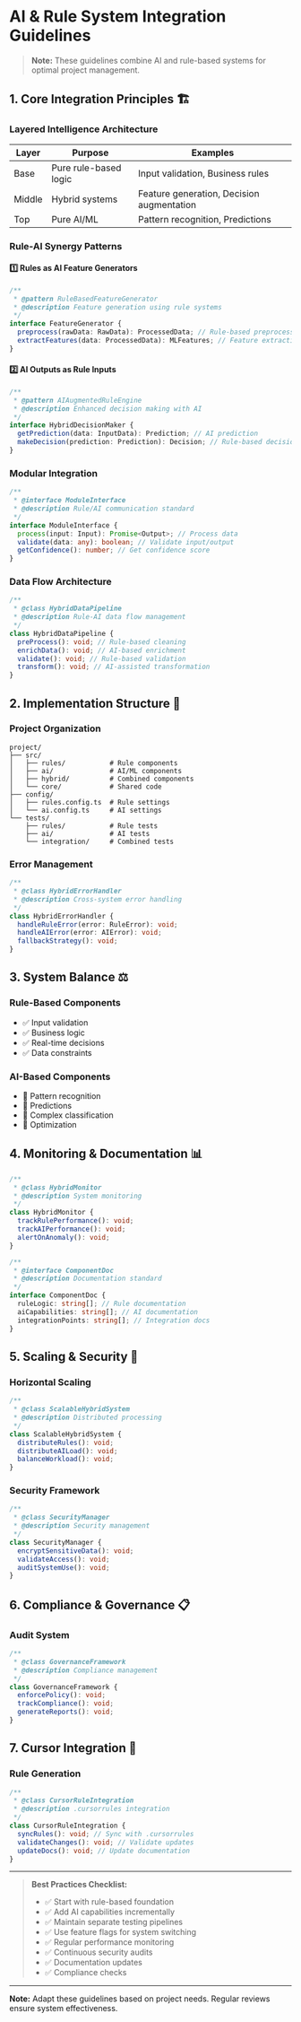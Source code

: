 # AI & Rule System Integration Guidelines

> **Note:** These guidelines combine AI and rule-based systems for optimal project management.

## 1. Core Integration Principles 🏗️

### Layered Intelligence Architecture

| Layer  | Purpose               | Examples                                  |
| ------ | --------------------- | ----------------------------------------- |
| Base   | Pure rule-based logic | Input validation, Business rules          |
| Middle | Hybrid systems        | Feature generation, Decision augmentation |
| Top    | Pure AI/ML            | Pattern recognition, Predictions          |

### Rule-AI Synergy Patterns

#### 1️⃣ Rules as AI Feature Generators

```typescript
/**
 * @pattern RuleBasedFeatureGenerator
 * @description Feature generation using rule systems
 */
interface FeatureGenerator {
  preprocess(rawData: RawData): ProcessedData; // Rule-based preprocessing
  extractFeatures(data: ProcessedData): MLFeatures; // Feature extraction
}
```

#### 2️⃣ AI Outputs as Rule Inputs

```typescript
/**
 * @pattern AIAugmentedRuleEngine
 * @description Enhanced decision making with AI
 */
interface HybridDecisionMaker {
  getPrediction(data: InputData): Prediction; // AI prediction
  makeDecision(prediction: Prediction): Decision; // Rule-based decision
}
```

### Modular Integration

```typescript
/**
 * @interface ModuleInterface
 * @description Rule/AI communication standard
 */
interface ModuleInterface {
  process(input: Input): Promise<Output>; // Process data
  validate(data: any): boolean; // Validate input/output
  getConfidence(): number; // Get confidence score
}
```

### Data Flow Architecture

```typescript
/**
 * @class HybridDataPipeline
 * @description Rule-AI data flow management
 */
class HybridDataPipeline {
  preProcess(): void; // Rule-based cleaning
  enrichData(): void; // AI-based enrichment
  validate(): void; // Rule-based validation
  transform(): void; // AI-assisted transformation
}
```

## 2. Implementation Structure 🔧

### Project Organization

```plaintext
project/
├── src/
│   ├── rules/           # Rule components
│   ├── ai/              # AI/ML components
│   ├── hybrid/          # Combined components
│   └── core/            # Shared code
├── config/
│   ├── rules.config.ts  # Rule settings
│   └── ai.config.ts     # AI settings
└── tests/
    ├── rules/           # Rule tests
    ├── ai/              # AI tests
    └── integration/     # Combined tests
```

### Error Management

```typescript
/**
 * @class HybridErrorHandler
 * @description Cross-system error handling
 */
class HybridErrorHandler {
  handleRuleError(error: RuleError): void;
  handleAIError(error: AIError): void;
  fallbackStrategy(): void;
}
```

## 3. System Balance ⚖️

### Rule-Based Components

- ✅ Input validation
- ✅ Business logic
- ✅ Real-time decisions
- ✅ Data constraints

### AI-Based Components

- 🧠 Pattern recognition
- 🧠 Predictions
- 🧠 Complex classification
- 🧠 Optimization

## 4. Monitoring & Documentation 📊

```typescript
/**
 * @class HybridMonitor
 * @description System monitoring
 */
class HybridMonitor {
  trackRulePerformance(): void;
  trackAIPerformance(): void;
  alertOnAnomaly(): void;
}

/**
 * @interface ComponentDoc
 * @description Documentation standard
 */
interface ComponentDoc {
  ruleLogic: string[]; // Rule documentation
  aiCapabilities: string[]; // AI documentation
  integrationPoints: string[]; // Integration docs
}
```

## 5. Scaling & Security 🔐

### Horizontal Scaling

```typescript
/**
 * @class ScalableHybridSystem
 * @description Distributed processing
 */
class ScalableHybridSystem {
  distributeRules(): void;
  distributeAILoad(): void;
  balanceWorkload(): void;
}
```

### Security Framework

```typescript
/**
 * @class SecurityManager
 * @description Security management
 */
class SecurityManager {
  encryptSensitiveData(): void;
  validateAccess(): void;
  auditSystemUse(): void;
}
```

## 6. Compliance & Governance 📋

### Audit System

```typescript
/**
 * @class GovernanceFramework
 * @description Compliance management
 */
class GovernanceFramework {
  enforcePolicy(): void;
  trackCompliance(): void;
  generateReports(): void;
}
```

## 7. Cursor Integration 🔄

### Rule Generation

```typescript
/**
 * @class CursorRuleIntegration
 * @description .cursorrules integration
 */
class CursorRuleIntegration {
  syncRules(): void; // Sync with .cursorrules
  validateChanges(): void; // Validate updates
  updateDocs(): void; // Update documentation
}
```

---

> **Best Practices Checklist:**
>
> - ✅ Start with rule-based foundation
> - ✅ Add AI capabilities incrementally
> - ✅ Maintain separate testing pipelines
> - ✅ Use feature flags for system switching
> - ✅ Regular performance monitoring
> - ✅ Continuous security audits
> - ✅ Documentation updates
> - ✅ Compliance checks

---

**Note:** Adapt these guidelines based on project needs. Regular reviews ensure system effectiveness.
